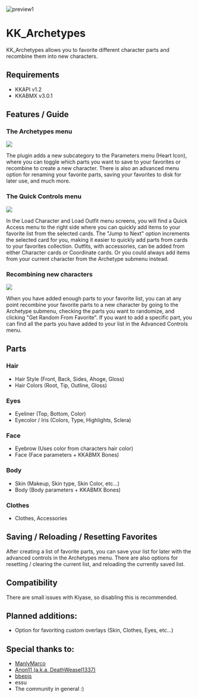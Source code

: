 ![preview1](https://raw.githubusercontent.com/cptgrey/KK_Archetypes/master/Assets/KKAT_Preview.gif)

# KK_Archetypes

KK_Archetypes allows you to favorite different character parts and recombine them into new characters. 

## Requirements
- KKAPI v1.2
- KKABMX v3.0.1


## Features / Guide

### The Archetypes menu
<img src= "https://raw.githubusercontent.com/cptgrey/KK_Archetypes/master/Assets/KKAT1.gif">

The plugin adds a new subcategory to the Parameters menu (Heart Icon), where you can toggle which parts you want to save to your favorites or recombine to create a new character. There is also an advanced menu option for renaming your favorite parts, saving your favorites to disk for later use, and much more.


### The Quick Controls menu
<img src= "https://raw.githubusercontent.com/cptgrey/KK_Archetypes/master/Assets/KKAT2.gif">

In the Load Character and Load Outfit menu screens, you will find a Quick Access menu to the right side where you can quickly add items to your favorite list from the selected cards. The "Jump to Next" option increments the selected card for you, making it easier to quickly add parts from cards to your favorites collection. Outfits, with accessories, can be added from either Character cards or Coordinate cards. Or you could always add items from your current character from the Archetype submenu instead.


### Recombining new characters
<img src= "https://raw.githubusercontent.com/cptgrey/KK_Archetypes/master/Assets/KKAT3.gif">

When you have added enough parts to your favorite list, you can at any point recombine your favorite parts to a new character by going to the Archetype submenu, checking the parts you want to randomize, and clicking "Get Random From Favorite". If you want to add a specific part, you can find all the parts you have added to your list in the Advanced Controls menu.

## Parts
### Hair
- Hair Style (Front, Back, Sides, Ahoge, Gloss)
- Hair Colors (Root, Tip, Outline, Gloss)
### Eyes
- Eyeliner (Top, Bottom, Color)
- Eyecolor / Iris (Colors, Type, Highlights, Sclera)
### Face
- Eyebrow (Uses color from characters hair color)
- Face (Face parameters + KKABMX Bones)
### Body
- Skin (Makeup, Skin type, Skin Color, etc...)
- Body (Body parameters + KKABMX Bones)
### Clothes
- Clothes, Accessories

## Saving / Reloading / Resetting Favorites
After creating a list of favorite parts, you can save your list for later with the advanced controls in the Archetypes menu. There are also options for resetting / clearing the current list, and reloading the currently saved list.

## Compatibility
There are small issues with Kiyase, so disabling this is recommended.

## Planned additions:
- Option for favoriting custom overlays (Skin, Clothes, Eyes, etc...)

## Special thanks to:
- [ManlyMarco](https://github.com/ManlyMarco)
- [Anon11 (a.k.a. DeathWeasel1337)](https://github.com/DeathWeasel1337)
- [bbepis](https://github.com/bbepis)
- essu
- The community in general :)